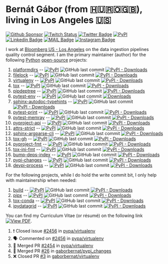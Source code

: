 # Bernát Gábor (from 🇭🇺🇷🇴🇬🇧), living in Los Angeles 🇺🇸

[![Github Sponsor](https://img.shields.io/static/v1?label=Sponsor&message=%E2%9D%A4&logo=GitHub&link=https://github.com/sponsors/gaborbernat&style=flat-square)](https://github.com/sponsors/gaborbernat)
[![Twitch Status](https://img.shields.io/twitch/status/gaborbernat?style=flat-square)](https://www.twitch.tv/gaborbernat)
[![Twitter Badge](https://img.shields.io/badge/-@gjbernat-1ca0f1?style=flat-square&labelColor=1ca0f1&logo=twitter&logoColor=white&link=https://twitter.com/gjbernat)](https://twitter.com/gjbernat)
[![PyPI](https://img.shields.io/badge/-gaborbernat-0073b7?style=flat-square&logo=Python&logoColor=white&link=https://pypi.org/user/gaborbernat/)](https://pypi.org/user/gaborbernat/)
[![Linkedin Badge](https://img.shields.io/badge/-gaborbernat-blue?style=flat-square&logo=Linkedin&logoColor=white&link=https://www.linkedin.com/in/gaborbernat/)](https://www.linkedin.com/in/gaborbernat/)
[![MAIL Badge](https://img.shields.io/badge/-gaborjbernat@gmail.com-c14438?style=flat-square&logo=Gmail&logoColor=white&link=mailto:gaborjbernat@gmail.com)](mailto:gaborjbernat@gmail.com)
[![Instagram Badge](https://img.shields.io/badge/-@gabor__bernat-845EC2?style=flat-square&labelColor=white&logo=Instagram&link=https://instagram.com/gabor_bernat/)](https://instagram.com/gabor_bernat)

I work at [Bloomberg US - Los Angeles](https://www.techatbloomberg.com/) on the data ingestion pipelines quality control
segment. I am the primary maintainer (author) for the following [Python](https://www.python.org/)
[open-source](https://en.wikipedia.org/wiki/Open_source) projects:

1. [platformdirs](https://github.com/platformdirs/platformdirs) --
   [![PyPI](https://img.shields.io/pypi/v/platformdirs?style=flat-square)](https://pypi.org/project/platformdirs)
   ![GitHub last commit](https://img.shields.io/github/last-commit/platformdirs/platformdirs?logo=python&style=flat-square)
   [![PyPI - Downloads](https://img.shields.io/pypi/dm/platformdirs?style=flat-square)](https://pypistats.org/packages/platformdirs)
1. [filelock](https://github.com/tox-dev/py-filelock) --
   [![PyPI](https://img.shields.io/pypi/v/filelock?style=flat-square)](https://pypi.org/project/filelock)
   ![GitHub last commit](https://img.shields.io/github/last-commit/tox-dev/py-filelock?logo=python&style=flat-square)
   [![PyPI - Downloads](https://img.shields.io/pypi/dm/filelock?style=flat-square)](https://pypistats.org/packages/filelock)
1. [virtualenv](https://github.com/pypa/virtualenv) --
   [![PyPI](https://img.shields.io/pypi/v/virtualenv?style=flat-square)](https://pypi.org/project/virtualenv)
   ![GitHub last commit](https://img.shields.io/github/last-commit/pypa/virtualenv?logo=python&style=flat-square)
   [![PyPI - Downloads](https://img.shields.io/pypi/dm/virtualenv?style=flat-square)](https://pypistats.org/packages/virtualenv)
1. [tox](https://github.com/tox-dev/tox) --
   [![PyPI](https://img.shields.io/pypi/v/tox?style=flat-square)](https://pypi.org/project/tox)
   ![GitHub last commit](https://img.shields.io/github/last-commit/tox-dev/tox?logo=python&style=flat-square)
   [![PyPI - Downloads](https://img.shields.io/pypi/dm/tox?style=flat-square)](https://pypistats.org/packages/tox)
1. [pipdeptree](https://github.com/tox-dev/pipdeptree) --
   [![PyPI](https://img.shields.io/pypi/v/pipdeptree?style=flat-square)](https://pypi.org/project/pipdeptree)
   ![GitHub last commit](https://img.shields.io/github/last-commit/tox-dev/pipdeptree?logo=python&style=flat-square)
   [![PyPI - Downloads](https://img.shields.io/pypi/dm/pipdeptree?style=flat-square)](https://pypistats.org/packages/pipdeptree)
1. [pytest-env](https://github.com/tox-dev/pytest-env) --
   [![PyPI](https://img.shields.io/pypi/v/pytest-env?style=flat-square)](https://pypi.org/project/pytest-env)
   ![GitHub last commit](https://img.shields.io/github/last-commit/pytest-dev/pytest-env?logo=python&style=flat-square)
   [![Downloads](https://pepy.tech/badge/pytest-env/month)](https://pepy.tech/project/pytest-env)
1. [sphinx-autodoc-typehints](https://github.com/tox-dev/sphinx-autodoc-typehints) --
   [![PyPI](https://img.shields.io/pypi/v/sphinx-autodoc-typehints?style=flat-square)](https://pypi.org/project/sphinx-autodoc-typehints)
   ![GitHub last commit](https://img.shields.io/github/last-commit/tox-dev/sphinx-autodoc-typehints?logo=python&style=flat-square)
   [![PyPI - Downloads](https://img.shields.io/pypi/dm/sphinx-autodoc-typehints?style=flat-square)](https://pypistats.org/packages/sphinx-autodoc-typehints)
1. [pytest-print](https://github.com/pytest-dev/pytest-print) --
   [![PyPI](https://img.shields.io/pypi/v/pytest-print?style=flat-square)](https://pypi.org/project/pytest-print)
   ![GitHub last commit](https://img.shields.io/github/last-commit/pytest-dev/pytest-print?logo=python&style=flat-square)
   [![PyPI - Downloads](https://img.shields.io/pypi/dm/pytest-print?style=flat-square)](https://pypistats.org/packages/pytest-print)
1. [pytest-memray](https://github.com/bloomberg/pytest-memray) --
   [![PyPI](https://img.shields.io/pypi/v/pytest-memray?style=flat-square)](https://pypi.org/project/pytest-memray)
   ![GitHub last commit](https://img.shields.io/github/last-commit/bloomberg/pytest-memray?logo=python&style=flat-square)
   [![PyPI - Downloads](https://img.shields.io/pypi/dm/pytest-memray?style=flat-square)](https://pypistats.org/packages/pytest-memray)
1. [pyproject-api](https://github.com/tox-dev/pyproject-api) --
   [![PyPI](https://img.shields.io/pypi/v/pyproject-api?style=flat-square)](https://pypi.org/project/pyproject-api)
   ![GitHub last commit](https://img.shields.io/github/last-commit/tox-dev/pyproject-api?logo=python&style=flat-square)
   [![PyPI - Downloads](https://img.shields.io/pypi/dm/pyproject-api?style=flat-square)](https://pypistats.org/packages/pyproject-api)
1. [attrs-strict](https://github.com/bloomberg/attrs-strict) --
   [![PyPI](https://img.shields.io/pypi/v/attrs-strict?style=flat-square)](https://pypi.org/project/attrs-strict)
   ![GitHub last commit](https://img.shields.io/github/last-commit/bloomberg/attrs-strict?logo=python&style=flat-square)
   [![PyPI - Downloads](https://img.shields.io/pypi/dm/attrs-strict?style=flat-square)](https://pypistats.org/packages/attrs-strict)
1. [sphinx-argparse-cli](https://github.com/tox-dev/sphinx-argparse-cli) --
   [![PyPI](https://img.shields.io/pypi/v/sphinx-argparse-cli?style=flat-square)](https://pypi.org/project/sphinx-argparse-cli)
   ![GitHub last commit](https://img.shields.io/github/last-commit/tox-dev/sphinx-argparse-cli?logo=python&style=flat-square)
   [![PyPI - Downloads](https://img.shields.io/pypi/dm/sphinx-argparse-cli?style=flat-square)](https://pypistats.org/packages/sphinx-argparse-cli)
1. [tox-gh](https://github.com/tox-dev/tox-gh) --
   [![PyPI](https://img.shields.io/pypi/v/tox-gh?style=flat-square)](https://pypi.org/project/tox-gh)
   ![GitHub last commit](https://img.shields.io/github/last-commit/tox-dev/tox-gh?logo=python&style=flat-square)
   [![PyPI - Downloads](https://img.shields.io/pypi/dm/tox-gh?style=flat-square)](https://pypistats.org/packages/tox-gh)
1. [pyproject-fmt](https://github.com/tox-dev/pyproject-fmt) --
   [![PyPI](https://img.shields.io/pypi/v/pyproject-fmt?style=flat-square)](https://pypi.org/project/pyproject-fmt)
   ![GitHub last commit](https://img.shields.io/github/last-commit/tox-dev/pyproject-fmt?logo=python&style=flat-square)
   [![PyPI - Downloads](https://img.shields.io/pypi/dm/pyproject-fmt?style=flat-square)](https://pypistats.org/packages/pyproject-fmt)
1. [tox-ini-fmt](https://github.com/tox-dev/tox-ini-fmt) --
   [![PyPI](https://img.shields.io/pypi/v/tox-ini-fmt?style=flat-square)](https://pypi.org/project/tox-ini-fmt)
   ![GitHub last commit](https://img.shields.io/github/last-commit/tox-dev/tox-ini-fmt?logo=python&style=flat-square)
   [![PyPI - Downloads](https://img.shields.io/pypi/dm/tox-ini-fmt?style=flat-square)](https://pypistats.org/packages/tox-ini-fmt)
1. [bump-deps-index](https://github.com/gaborbernat/bump-deps-index) --
   [![PyPI](https://img.shields.io/pypi/v/bump-deps-index?style=flat-square)](https://pypi.org/project/bump-deps-index)
   ![GitHub last commit](https://img.shields.io/github/last-commit/gaborbernat/bump-deps-index?logo=python&style=flat-square)
   [![PyPI - Downloads](https://img.shields.io/pypi/dm/bump-deps-index?style=flat-square)](https://pypistats.org/packages/bump-deps-index)
1. [pypi-changes](https://github.com/gaborbernat/pypi_changes) --
   [![PyPI](https://img.shields.io/pypi/v/pypi-changes?style=flat-square)](https://pypi.org/project/pypi-changes)
   ![GitHub last commit](https://img.shields.io/github/last-commit/gaborbernat/pypi_changes?logo=python&style=flat-square)
   [![PyPI - Downloads](https://img.shields.io/pypi/dm/pypi-changes?style=flat-square)](https://pypistats.org/packages/pypi-changes)
1. [devpi-process](https://github.com/tox-dev/devpi-process) --
   [![PyPI](https://img.shields.io/pypi/v/devpi-process?style=flat-square)](https://pypi.org/project/devpi-process)
   ![GitHub last commit](https://img.shields.io/github/last-commit/tox-dev/devpi-process?logo=python&style=flat-square)
   [![PyPI - Downloads](https://img.shields.io/pypi/dm/devpi-process?style=flat-square)](https://pypistats.org/packages/devpi-process)

For the following projects, while I do hold the write commit bit, I only help with maintainership when needed:

1. [build](https://github.com/pypa/build) --
   [![PyPI](https://img.shields.io/pypi/v/build?style=flat-square)](https://pypi.org/project/build)
   ![GitHub last commit](https://img.shields.io/github/last-commit/pypa/build?logo=python&style=flat-square)
   [![PyPI - Downloads](https://img.shields.io/pypi/dm/build?style=flat-square)](https://pypistats.org/packages/build)
1. [pipx](https://github.com/pypa/pipx) --
   [![PyPI](https://img.shields.io/pypi/v/pipx?style=flat-square)](https://pypi.org/project/pipx)
   ![GitHub last commit](https://img.shields.io/github/last-commit/pypa/pipx?logo=python&style=flat-square)
   [![PyPI - Downloads](https://img.shields.io/pypi/dm/pipx?style=flat-square)](https://pypistats.org/packages/pipx)
1. [tox-conda](https://github.com/tox-dev/tox-conda) --
   [![PyPI](https://img.shields.io/pypi/v/tox-conda?style=flat-square)](https://pypi.org/project/tox-conda)
   ![GitHub last commit](https://img.shields.io/github/last-commit/tox-dev/tox-conda?logo=python&style=flat-square)
   [![PyPI - Downloads](https://img.shields.io/pypi/dm/tox-conda?style=flat-square)](https://pypistats.org/packages/tox-conda)
1. [ipydatagrid](https://github.com/bloomberg/ipydatagrid) --
   [![PyPI](https://img.shields.io/pypi/v/ipydatagrid?style=flat-square)](https://pypi.org/project/ipydatagrid)
   ![GitHub last commit](https://img.shields.io/github/last-commit/bloomberg/ipydatagrid?logo=python&style=flat-square)
   [![PyPI - Downloads](https://img.shields.io/pypi/dm/ipydatagrid?style=flat-square)](https://pypistats.org/packages/ipydatagrid)

You can find my Curriculum Vitae (or résumé) on the following link
[![View PDF](https://img.shields.io/badge/View%20as%20PDF-latest%20CV-blue?style=flat-square&logo=docusign)](https://gaborbernat.github.io/cv/main.pdf).

<!--START_SECTION:activity-->
1. ❗️ Closed issue [#2456](https://github.com/pypa/virtualenv/issues/2456) in [pypa/virtualenv](https://github.com/pypa/virtualenv)
2. 🗣 Commented on [#2456](https://github.com/pypa/virtualenv/issues/2456) in [pypa/virtualenv](https://github.com/pypa/virtualenv)
3. 🎉 Merged PR [#2454](https://github.com/pypa/virtualenv/pull/2454) in [pypa/virtualenv](https://github.com/pypa/virtualenv)
4. 🎉 Merged PR [#26](https://github.com/gaborbernat/pypi_changes/pull/26) in [gaborbernat/pypi_changes](https://github.com/gaborbernat/pypi_changes)
5. ❌ Closed PR [#3](https://github.com/gaborbernat/virtualenv/pull/3) in [gaborbernat/virtualenv](https://github.com/gaborbernat/virtualenv)
<!--END_SECTION:activity-->

